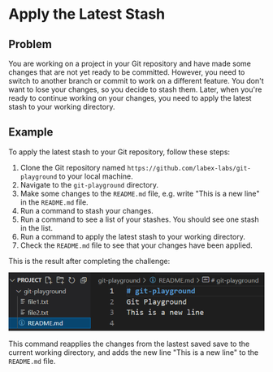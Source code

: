 # Apply the Latest Stash

## Problem

You are working on a project in your Git repository and have made some changes that are not yet ready to be committed. However, you need to switch to another branch or commit to work on a different feature. You don't want to lose your changes, so you decide to stash them. Later, when you're ready to continue working on your changes, you need to apply the latest stash to your working directory.

## Example

To apply the latest stash to your Git repository, follow these steps:

1. Clone the Git repository named `https://github.com/labex-labs/git-playground` to your local machine.
2. Navigate to the `git-playground` directory.
3. Make some changes to the `README.md` file, e.g. write "This is a new line" in the `README.md` file.
4. Run a command to stash your changes.
5. Run a command to see a list of your stashes. You should see one stash in the list.
6. Run a command to apply the latest stash to your working directory.
7. Check the `README.md` file to see that your changes have been applied.

This is the result after completing the challenge:

![<an-example-result>](./assets/challenge-apply-latest-stash-step1-1.png)

This command reapplies the changes from the lastest saved save to the current working directory, and adds the new line "This is a new line" to the `README.md` file.
